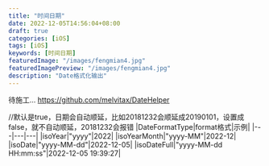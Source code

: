 ```yaml
---
title: "时间日期"
date: 2022-12-05T14:56:04+08:00
draft: true
categories: [iOS]
tags: [iOS]
keywords: [时间日期]
featuredImage: "/images/fengmian4.jpg"
featuredImagePreview: "/images/fengmian4.jpg"
description: "Date格式化输出"
---
```

<!--more-->
待施工...
https://github.com/melvitax/DateHelper

//默认是true，日期会自动顺延，比如20181232会顺延成20190101，设置成false，就不自动顺延，20181232会报错 
|DateFormatType|format格式|示例|
|---|---|---|
|isoYear|"yyyy"|2022|
|isoYearMonth|"yyyy-MM"|2022-12|
|isoDate|"yyyy-MM-dd"|2022-12-05|
|isoDateFull|"yyyy-MM-dd HH:mm:ss"|2022-12-05 19:39:27|


